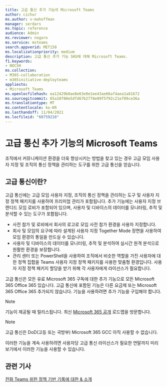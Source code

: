 ```yaml
---
title: 고급 통신 추가 기능의 Microsoft Teams
author: cichur
ms.author: v-mahoffman
manager: serdars
ms.topic: reference
audience: Admin
ms.reviewer: nogaro
ms.service: msteams
search.appverid: MET150
ms.localizationpriority: medium
description: 고급 통신 추가 기능 SKU에 대해 Microsoft Teams.
f1.keywords:
- NOCSH
ms.collection:
- M365-collaboration
- m365initiative-deployteams
appliesto:
- Microsoft Teams
ms.openlocfilehash: ea12429b0ae8e63e0e1ee43ae66af4aea1a81672
ms.sourcegitcommit: 65a10f80e5dfd67b2778e09f5f92c21ef09ce36a
ms.translationtype: MT
ms.contentlocale: ko-KR
ms.lasthandoff: 11/04/2021
ms.locfileid: "60759210"
---
```

# <a name="advanced-communications-add-on-for-microsoft-teams"></a>고급 통신 추가 기능의 Microsoft Teams

조직에서 커뮤니케이션 환경을 더욱 향상시키는 방법을 찾고 있는 경우 고급 모임 사용자 지정 및 조직의 통신 정책을 관리하는 도구를 위한 고급 통신을 얻습니다.

## <a name="what-is-advanced-communications"></a>고급 통신이란?

고급 통신에는 고급 모임 사용자 지정, 조직의 통신 정책을 관리하는 도구 및 사용자 지정 정책 패키지를 사용하여 프리미엄 관리가 포함됩니다. 추가 기능에는 사용자 지정 브랜디드 모임 로비가 포함되어 있으며, 사용자 및 디바이스의 데이터를 모니터링, 추적 및 분석할 수 있는 도구가 포함됩니다.

- 사전 참가 및 로비에서 회사의 로고로 모임 사전 참가 환경을 사용자 지정합니다. 
- 회사 및 모임의 요구에 따라 설계된 사용자 지정 Together Mode 장면을 사용하여 모임 환경의 통일을 만드실 수 있습니다.
- 사용자 및 디바이스의 데이터를 모니터링, 추적 및 분석하여 실시간 원격 분석으로 원활한 환경을 보장합니다.
- 관리 센터 또는 PowerShell을 사용하여 조직에서 비슷한 역할을 가진 사용자에 대한 정책 집합을 Teams 사용자 지정 정책 패키지를 사용한 맞춤형 환경입니다. 사용자 지정 정책 패키지 할당을 받기 위해 각 사용자에게 라이선스가 필요합니다. 

고급 통신은 모든 유료 Microsoft 365 구독에 대한 추가 기능으로 모든 Microsoft 365 Office 365 있습니다. 고급 통신에 포함된 기능은 다른 요금제 또는 Microsoft 365 Office 365 추가되지 않습니다. 기능을 사용하려면 추가 기능을 구입해야 합니다.

> [!NOTE]
> 기능이 제공될 때 릴리스됩니다. 최신 [Microsoft 365 공개](https://www.microsoft.com/microsoft-365/roadmap?filters=Microsoft%20Teams) 로드맵을 방문합니다.

> [!NOTE]
> 고급 통신은 DoD(고등 또는 국방부) Microsoft 365 GCC 아직 사용할 수 없습니다.

이러한 기능을 계속 사용하려면 사용자당 고급 통신 라이선스가 필요한 연말까지 미리 보기에서 이러한 기능을 사용할 수 있습니다.

## <a name="related-articles"></a>관련 기사

[전화 Teams 위한 정책 기반 기록에 대한 & 소개](../teams-recording-policy.md)

